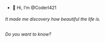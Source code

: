 - 👋 Hi, I’m @CoderI421

###### It made me discovery how beautiful the life is.
###### Do you want to know?
